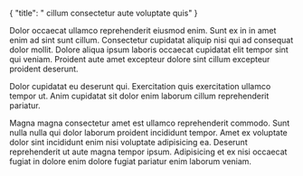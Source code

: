 {
  "title": " cillum consectetur aute voluptate quis"
}

Dolor occaecat ullamco reprehenderit eiusmod enim. Sunt ex in in amet enim ad sint sunt cillum. Consectetur cupidatat aliquip nisi qui ad consequat dolor mollit. Dolore aliqua ipsum laboris occaecat cupidatat elit tempor sint qui veniam. Proident aute amet excepteur dolore sint cillum excepteur proident deserunt.

Dolor cupidatat eu deserunt qui. Exercitation quis exercitation ullamco tempor ut. Anim cupidatat sit dolor enim laborum cillum reprehenderit pariatur.

Magna magna consectetur amet est ullamco reprehenderit commodo. Sunt nulla nulla qui dolor laborum proident incididunt tempor. Amet ex voluptate dolor sint incididunt enim nisi voluptate adipisicing ea. Deserunt reprehenderit ut aute magna tempor ipsum. Adipisicing et ex nisi occaecat fugiat in dolore enim dolore fugiat pariatur enim laborum veniam.